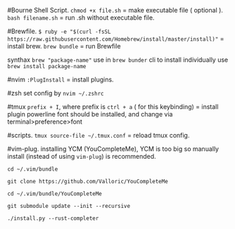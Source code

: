 #Bourne Shell Script.
`chmod +x file.sh` = make executable file ( optional ).
`bash filename.sh` = run .sh without executable file.


#Brewfile.
`$ ruby -e "$(curl -fsSL https://raw.githubusercontent.com/Homebrew/install/master/install)"` = install brew.
`brew bundle` = run Brewfile

synthax `brew "package-name"` use in `brew bunder` cli
to install individually use `brew install package-name`


#nvim
` :PlugInstall ` = install plugins.

#zsh
set config by `nvim ~/.zshrc`

#tmux 
`prefix + I`, where prefix is `ctrl + a` ( for this keybinding) = install plugin
powerline font should be installed, and change via terminal>preference>font

#scripts.
`tmux source-file ~/.tmux.conf` = reload tmux config.

#vim-plug.
installing YCM (YouCompleteMe), YCM is too big so manually install (instead of using `vim-plug`) is recommended.
```
cd ~/.vim/bundle

git clone https://github.com/Valloric/YouCompleteMe

cd ~/.vim/bundle/YouCompleteMe

git submodule update --init --recursive

./install.py --rust-completer
```


